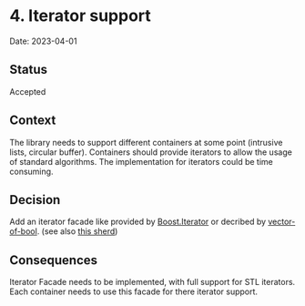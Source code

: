 # 4. Iterator support

Date: 2023-04-01

## Status

Accepted

## Context

The library needs to support different containers at some point (intrusive lists, circular buffer).
Containers should provide iterators to allow the usage of standard algorithms. 
The implementation for iterators could be time consuming.

## Decision

Add an iterator facade like provided by [Boost.Iterator](https://www.boost.org/doc/libs/1_81_0/libs/iterator/doc/index.html) 
or decribed by [vector-of-bool](https://vector-of-bool.github.io/2020/06/13/cpp20-iter-facade.html). (see also [this sherd](../history/2023/2023-04/2023-04-01T08:50:51Z_post_FrEJMxh0sVuwqxOl.md))

## Consequences

Iterator Facade needs to be implemented, with full support for STL iterators. 
Each container needs to use this facade for there iterator support.
